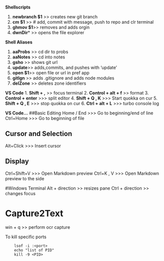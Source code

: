 **Shellscripts**

1.  **newbranch $1** &gt;&gt; creates new git branch
2.  **cm $1** &gt;&gt; \# add, commit with message, push to repo and clr terminal
3.  **ghmov $1**&gt;&gt; removes and adds orgin
4.  **dwnDir**\* &gt;&gt; opens the file explorer

**Shell Aliases**

1.  **aaProbs** &gt;&gt; cd dir to probs
2.  **aaNotes** &gt;&gt; cd into notes
3.  **gsho** &gt;&gt; shows git url
4.  **update**&gt;&gt; adds,commits, and pushes with ‘update’
5.  **open $1**&gt;&gt; open file or url in pref app
6.  **gitIgn** &gt;&gt; adds .gitignore and adds node modules
7.  **delZone** &gt;&gt; deletes zone identifiers

**VS Code** 1. **Shift + ,** &gt;&gt; focus terminal 2. **Control + alt + f** &gt;&gt; format 3. **Control + enter** &gt;&gt;&gt; split editor 4. **Shift + Q , K** &gt;&gt;&gt; Start quokka on cur 5. **Shift + Q , E** &gt;&gt;&gt; stop quokka on cur 6. **Ctrl + alt + L** &gt;&gt;&gt; turbo console log

**VS Code…** \#\#Basic Editing Home / End &gt;&gt;&gt; Go to beginning/end of line Ctrl+Home &gt;&gt;&gt; Go to beginning of file

Cursor and Selection
--------------------

Alt+Click &gt;&gt;&gt; Insert cursor

Display
-------

Ctrl+Shift+V &gt;&gt;&gt; Open Markdown preview Ctrl+K , V &gt;&gt;&gt; Open Markdown preview to the side

\#Windows Terminal Alt + direction &gt;&gt; resizes pane Ctrl + direction &gt;&gt; changes focus

Capture2Text
============

win + q &gt;&gt; perform ocr capture

To kill specific ports

        lsof -i :<port>
        echo "list of PID"
        kill -9 <PID>
